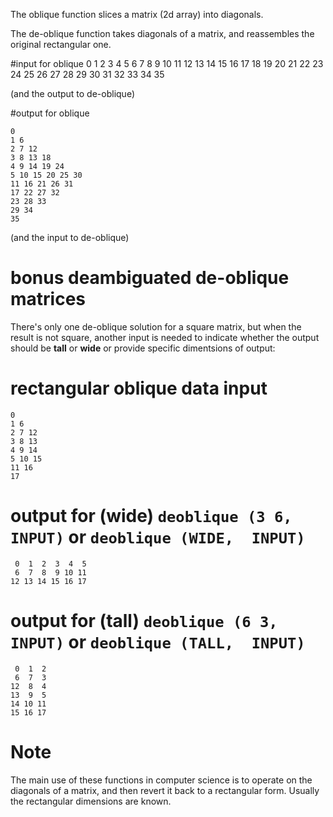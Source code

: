 The oblique function slices a matrix (2d array) into diagonals.

The de-oblique function takes diagonals of a matrix, and reassembles the original rectangular one.


#input for oblique
     0  1  2  3  4  5
     6  7  8  9 10 11
    12 13 14 15 16 17
    18 19 20 21 22 23
    24 25 26 27 28 29
    30 31 32 33 34 35

(and the output to de-oblique)


#output for oblique

    0               
    1 6             
    2 7 12          
    3 8 13 18       
    4 9 14 19 24    
    5 10 15 20 25 30
    11 16 21 26 31  
    17 22 27 32     
    23 28 33        
    29 34           
    35              

(and the input to de-oblique)

# bonus deambiguated de-oblique matrices

There's only one de-oblique solution for a square matrix, but when the result is not square, another input is needed to indicate whether the output should be **tall** or **wide** or provide specific dimentsions of output:

# rectangular oblique data input
    0      
    1 6    
    2 7 12 
    3 8 13 
    4 9 14 
    5 10 15
    11 16  
    17   

# output for (wide) `deoblique (3 6,  INPUT)` or `deoblique (WIDE,  INPUT)`
     
     0  1  2  3  4  5
     6  7  8  9 10 11
    12 13 14 15 16 17

# output for (tall) `deoblique (6 3,  INPUT)` or `deoblique (TALL,  INPUT)`

     0  1  2
     6  7  3
    12  8  4
    13  9  5
    14 10 11
    15 16 17


# Note

The main use of these functions in computer science is to operate on the diagonals of a matrix, and then revert it back to a rectangular form.  Usually the rectangular dimensions are known. 